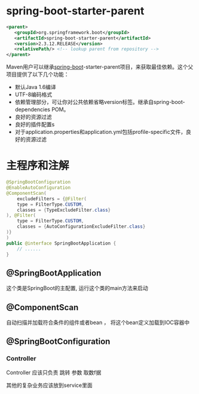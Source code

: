 # spring-boot-starter-parent

```xml
<parent>
   <groupId>org.springframework.boot</groupId>
   <artifactId>spring-boot-starter-parent</artifactId>
   <version>2.3.12.RELEASE</version>
   <relativePath/> <!-- lookup parent from repository -->
</parent>
```

Maven用户可以继承[spring-boot](https://so.csdn.net/so/search?from=pc_blog_highlight&q=spring-boot)-starter-parent项目，来获取最佳依赖。这个父项目提供了以下几个功能：

- 默认Java 1.6编译
- UTF-8编码格式
- 依赖管理部分，可让你对公共依赖省略version标签。继承自spring-boot-dependencies POM。
- 良好的资源过滤
- 良好的插件配置s
- 对于application.properties和application.yml包括profile-specific文件，良好的资源过滤





# 主程序和注解

```java
@SpringBootConfiguration
@EnableAutoConfiguration
@ComponentScan(
    excludeFilters = {@Filter(
    type = FilterType.CUSTOM,
    classes = {TypeExcludeFilter.class}
), @Filter(
    type = FilterType.CUSTOM,
    classes = {AutoConfigurationExcludeFilter.class}
)}
)
public @interface SpringBootApplication {
    // ......
}
```

## @SpringBootApplication

这个类是SpringBoot的主配置, 运行这个类的main方法来启动

## @ComponentScan

自动扫描并加载符合条件的组件或者bean ， 将这个bean定义加载到IOC容器中

## @SpringBootConfiguration







### Controller

Controller 应该只负责 跳转 参数 取数f据

其他的复杂业务应该放到service里面

